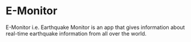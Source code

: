 # E-Monitor
E-Monitor i.e. Earthquake Monitor is an app that gives information about real-time earthquake information from all over the world.
